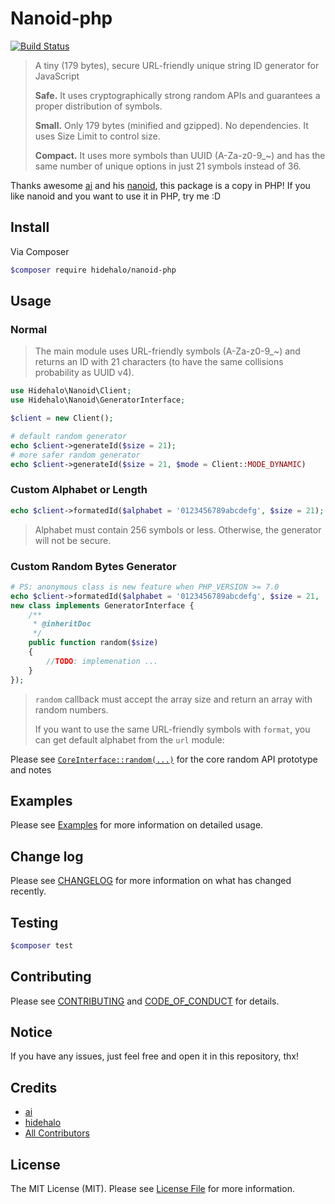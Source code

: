 # Nanoid-php

[![Build Status](https://travis-ci.org/hidehalo/emoji.svg)](https://travis-ci.org/hidehalo/nanoid-php)

> A tiny (179 bytes), secure URL-friendly unique string ID generator for JavaScript
>
> **Safe.** It uses cryptographically strong random APIs and guarantees a proper distribution of symbols.
>
> **Small.** Only 179 bytes (minified and gzipped). No dependencies. It uses Size Limit to control size.
>
> **Compact.** It uses more symbols than UUID (A-Za-z0-9_~) and has the same number of unique options in just 21 symbols instead of 36.

Thanks awesome [ai](https://github.com/ai) and his [nanoid](https://github.com/ai/nanoid), this package is a copy in PHP!
If you like nanoid and you want to use it in PHP, try me :D

## Install

Via Composer

``` bash
$composer require hidehalo/nanoid-php
```

## Usage

### Normal

> The main module uses URL-friendly symbols (A-Za-z0-9_~) and returns an ID with 21 characters (to have the same collisions probability as UUID v4).

``` php
use Hidehalo\Nanoid\Client;
use Hidehalo\Nanoid\GeneratorInterface;

$client = new Client();

# default random generator
echo $client->generateId($size = 21);
# more safer random generator
echo $client->generateId($size = 21, $mode = Client::MODE_DYNAMIC)
```

### Custom Alphabet or Length

``` php
echo $client->formatedId($alphabet = '0123456789abcdefg', $size = 21);
```

> Alphabet must contain 256 symbols or less.
> Otherwise, the generator will not be secure.

### Custom Random Bytes Generator

``` php
# PS: anonymous class is new feature when PHP_VERSION >= 7.0
echo $client->formatedId($alphabet = '0123456789abcdefg', $size = 21,
new class implements GeneratorInterface {
    /**
     * @inheritDoc
     */
    public function random($size)
    {
        //TODO: implemenation ...
    }
});
```

> `random` callback must accept the array size and return an array with random numbers.
>
> If you want to use the same URL-friendly symbols with `format`,
> you can get default alphabet from the `url` module:

Please see [`CoreInterface::random(...)`](src/CoreInterface.php) for the core random API prototype and notes

## Examples

Please see [Examples](examples) for more information on detailed usage.

## Change log

Please see [CHANGELOG](CHANGELOG.md) for more information on what has changed recently.

## Testing

``` bash
$composer test
```

## Contributing

Please see [CONTRIBUTING](CONTRIBUTING.md) and [CODE_OF_CONDUCT](CODE_OF_CONDUCT.md) for details.

## Notice

If you have any issues, just feel free and open it in this repository, thx!

## Credits

- [ai](https://github.com/ai)
- [hidehalo](https://github.com/hidehalo)
- [All Contributors](https://github.com/hidehalo/nanoid-php/graphs/contributors)

## License

The MIT License (MIT). Please see [License File](LICENSE.md) for more information.